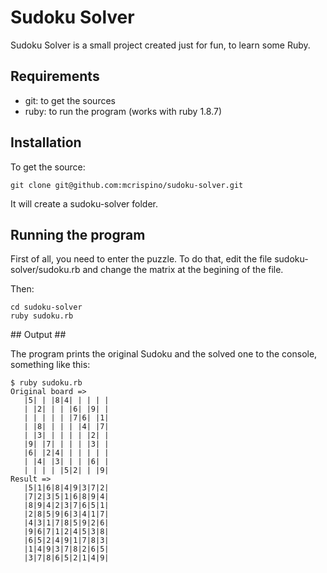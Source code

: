 # Sudoku Solver #

Sudoku Solver is a small project created just for fun, to learn some Ruby.

## Requirements ##

 - git: to get the sources
 - ruby: to run the program (works with ruby 1.8.7)

## Installation ##

To get the source:

    git clone git@github.com:mcrispino/sudoku-solver.git
    
It will create a sudoku-solver folder.

## Running the program ##

First of all, you need to enter the puzzle. To do that, edit the file sudoku-solver/sudoku.rb and change the matrix at the begining of the file.

Then:

    cd sudoku-solver
    ruby sudoku.rb
    
## Output ##

The program prints the original Sudoku and the solved one to the console, something like this:

    $ ruby sudoku.rb 
    Original board => 
       |5| | |8|4| | | | |
       | |2| | | |6| |9| |
       | | | | | |7|6| |1|
       | |8| | | | |4| |7|
       | |3| | | | | |2| |
       |9| |7| | | | |3| |
       |6| |2|4| | | | | |
       | |4| |3| | | |6| |
       | | | | |5|2| | |9|
    Result => 
       |5|1|6|8|4|9|3|7|2|
       |7|2|3|5|1|6|8|9|4|
       |8|9|4|2|3|7|6|5|1|
       |2|8|5|9|6|3|4|1|7|
       |4|3|1|7|8|5|9|2|6|
       |9|6|7|1|2|4|5|3|8|
       |6|5|2|4|9|1|7|8|3|
       |1|4|9|3|7|8|2|6|5|
       |3|7|8|6|5|2|1|4|9|
